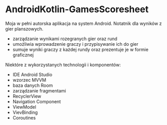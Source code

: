 # AndroidKotlin-GamesScoresheet
Moja w pełni autorska aplikacja na system Android. Notatnik dla wyników z gier planszowych.
- zarządzanie wynikami rozegranych gier oraz rund
- umożliwia wprowadzenie graczy i przypisywanie ich do gier
- sumuje wyniki graczy z każdej rundy oraz prezentuje je w formie graficznej


Niektóre z wykorzystanych technologii i komponentów:
- IDE Android Studio
- wzorzec MVVM
- baza danych Room
- zarządzanie fragmentami
- RecyclerView
- Navigation Component
- ViewModel
- VievBinding
- Coroutines
